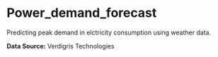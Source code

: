 # Power_demand_forecast
 Predicting peak demand in elctricity consumption using weather data.
 
 **Data Source:** Verdigris Technologies
